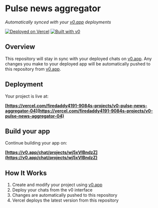 # Pulse news aggregator

*Automatically synced with your [v0.app](https://v0.app) deployments*

[![Deployed on Vercel](https://img.shields.io/badge/Deployed%20on-Vercel-black?style=for-the-badge&logo=vercel)](https://vercel.com/firedaddy4191-9084s-projects/v0-pulse-news-aggregator-04)
[![Built with v0](https://img.shields.io/badge/Built%20with-v0.app-black?style=for-the-badge)](https://v0.app/chat/projects/wj5xVlBndzZ)

## Overview

This repository will stay in sync with your deployed chats on [v0.app](https://v0.app).
Any changes you make to your deployed app will be automatically pushed to this repository from [v0.app](https://v0.app).

## Deployment

Your project is live at:

**[https://vercel.com/firedaddy4191-9084s-projects/v0-pulse-news-aggregator-04](https://vercel.com/firedaddy4191-9084s-projects/v0-pulse-news-aggregator-04)**

## Build your app

Continue building your app on:

**[https://v0.app/chat/projects/wj5xVlBndzZ](https://v0.app/chat/projects/wj5xVlBndzZ)**

## How It Works

1. Create and modify your project using [v0.app](https://v0.app)
2. Deploy your chats from the v0 interface
3. Changes are automatically pushed to this repository
4. Vercel deploys the latest version from this repository
